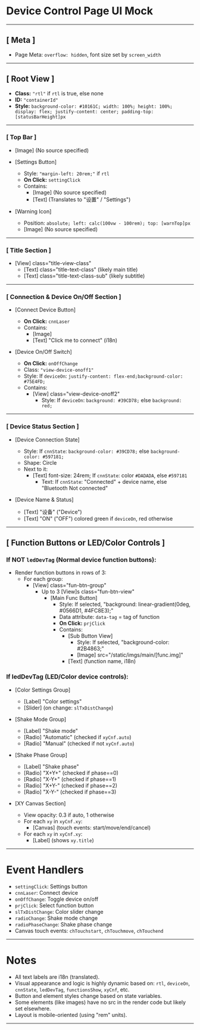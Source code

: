 # Device Control Page UI Mock

---

## [ Meta ]
- Page Meta: `overflow: hidden`, font size set by `screen_width`

---

## [ Root View ]
- **Class:** `"rtl"` if `rtl` is true, else none
- **ID:** `"containerId"`
- **Style:** `background-color: #10161C; width: 100%; height: 100%; display: flex; justify-content: center; padding-top: [statusBarHeight]px`

---

### [ Top Bar ]
- [Image] (No source specified)
- [Settings Button]
    - Style: `"margin-left: 20rem;"` if `rtl`
    - **On Click:** `settingClick`
    - Contains:
        - [Image] (No source specified)
        - [Text] (Translates to "设置" / "Settings")

- [Warning Icon]
    - Position: `absolute; left: calc(100vw - 100rem); top: [warnTop]px`
    - [Image] (No source specified)

---

### [ Title Section ]
- [View] class="title-view-class"
    - [Text] class="title-text-class" (likely main title)
    - [Text] class="title-text-class-sub" (likely subtitle)

---

### [ Connection & Device On/Off Section ]
- [Connect Device Button]
    - **On Click:** `cnnLaser`
    - Contains:
        - [Image]
        - [Text] "Click me to connect" (i18n)

- [Device On/Off Switch]
    - **On Click:** `onOffChange`
    - Class: `"view-device-onoff1"`
    - Style: If `deviceOn`: `justify-content: flex-end;background-color: #75E4FD;`
    - Contains:
        - [View] class="view-device-onoff2"
            - Style: If `deviceOn`: `background: #39CD78;` else `background: red;`

---

### [ Device Status Section ]
- [Device Connection State]
    - Style: If `cnnState`: `background-color: #39CD78;` else `background-color: #597181;`
    - Shape: Circle
    - Next to it:
        - [Text] font-size: 24rem; If `cnnState`: color `#DADADA`, else `#597181`
            - Text: If `cnnState`: "Connected" + device name, else "Bluetooth Not connected"

- [Device Name & Status]
    - [Text] "设备" ("Device")
    - [Text] "ON" ("OFF") colored green if `deviceOn`, red otherwise

---

## [ Function Buttons or LED/Color Controls ]

### If **NOT** `ledDevTag` (Normal device function buttons):
- Render function buttons in rows of 3:
    - For each group:
        - [View] class="fun-btn-group"
            - Up to 3 [View]s class="fun-btn-view"
                - [Main Func Button]
                    - Style: If selected, "background: linear-gradient(0deg, #0566D1, #4FC8E3);"
                    - Data attribute: `data-tag` = tag of function
                    - **On Click:** `prjClick`
                    - Contains:
                        - [Sub Button View]
                            - Style: If selected, "background-color: #2B4863;"
                            - [Image] src="/static/imgs/main/[func.img]"
                        - [Text] (function name, i18n)

### If **ledDevTag** (LED/Color device controls):
- [Color Settings Group]
    - [Label] "Color settings"
    - [Slider] (on change: `slTxDistChange`)

- [Shake Mode Group]
    - [Label] "Shake mode"
    - [Radio] "Automatic" (checked if `xyCnf.auto`)
    - [Radio] "Manual" (checked if not `xyCnf.auto`)

- [Shake Phase Group]
    - [Label] "Shake phase"
    - [Radio] "X+Y+" (checked if phase==0)
    - [Radio] "X-Y+" (checked if phase==1)
    - [Radio] "X+Y-" (checked if phase==2)
    - [Radio] "X-Y-" (checked if phase==3)

- [XY Canvas Section]
    - View opacity: 0.3 if auto, 1 otherwise
    - For each `xy` in `xyCnf.xy`:
        - [Canvas] (touch events: start/move/end/cancel)
    - For each `xy` in `xyCnf.xy`:
        - [Label] (shows `xy.title`)

---

# Event Handlers
- `settingClick`: Settings button
- `cnnLaser`: Connect device
- `onOffChange`: Toggle device on/off
- `prjClick`: Select function button
- `slTxDistChange`: Color slider change
- `radioChange`: Shake mode change
- `radioPhaseChange`: Shake phase change
- Canvas touch events: `chTouchstart`, `chTouchmove`, `chTouchend`

---

# Notes
- All text labels are i18n (translated).
- Visual appearance and logic is highly dynamic based on: `rtl`, `deviceOn`, `cnnState`, `ledDevTag`, `functionsShow`, `xyCnf`, etc.
- Button and element styles change based on state variables.
- Some elements (like images) have no src in the render code but likely set elsewhere.
- Layout is mobile-oriented (using "rem" units).

---
